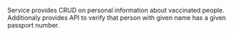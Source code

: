 Service provides CRUD on personal information about vaccinated people.  
Additionaly provides API to verify that person with given name has a given passport number.
